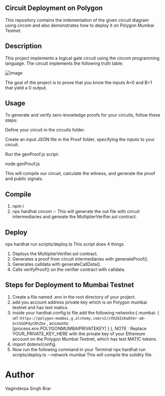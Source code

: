 ## Circuit Deployment on Polygon
This repository contains the imlementation of the given circuit diagram using circom and also demonstrates how to deploy it on Polygon Mumbai Testnet.

## Description
This project implements a logical gate circuit using the circom programming language. The circuit implements the following truth table:

![image](https://github.com/Vaginderpal/Polygon_circuit_module_3/assets/137271458/fe2ebb38-ada0-45e4-afff-2c6b6b073d85)

The goal of the project is to prove that you know the inputs A=0 and B=1 that yield a 0 output.

## Usage
To generate and verify zero-knowledge proofs for your circuits, follow these steps:

Define your circuit in the circuits folder.

Create an input JSON file in the Proof folder, specifying the inputs to your circuit.

Run the genProof.js script:

node genProof.js

This will compile our circuit, calculate the witness, and generate the proof and public signals.

## Compile
1. npm i
2. npx hardhat circom :- This will generate the out file with circuit intermediaries and geneate the MultiplierVerifier.sol contract.

## Deploy
npx hardhat run scripts/deploy.ts This script does 4 things

1. Deploys the MultiplierVerifier.sol contract.
2. Generates a proof from circuit intermediaries with generateProof().
3. Generates calldata with generateCallData().
4. Calls verifyProof() on the verifier contract with calldata.   

## Steps for Deployment to Mumbai Testnet 
1. Create a file named .env in the root directory of your project.
2. add you account address private key which is on Polygon mumbai testnet and has test matics.
3. inside your hardhat.config.ts file add the following  networks:{   mumbai: { url :`https://polygon-mumbai.g.alchemy.com/v2/xYD2bZsKa0S4r-a6-UcCkGOPdyCRhZXe` ,   accounts: [process.env.POLYGONMUMBAIPRIVATEKEY]  } }, NOTE : Replace YOUR_PRIVATE_KEY_HERE with the private key of your Ethereum account on the Polygon Mumbai Testnet, which has test MATIC tokens.
4. import dotenv/config.
5. Now run the following command in your Terminal npx hardhat run scripts/deploy.ts --network mumbai This will compile the solidity file.

# Author
Vaginderpa Singh Brar
